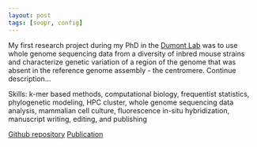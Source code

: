 ```yaml
---
layout: post
tags: [soopr, config]
---
```


My first research project during my PhD in the [Dumont Lab](https://www.jax.org/research-and-faculty/research-labs/the-dumont-lab) was to use whole genome sequencing data from a diversity of inbred mouse strains and characterize genetic variation of a region of the genome that was absent in the reference genome assembly - the centromere.
Continue description...

Skills: k-mer based methods, computational biology, frequentist statistics, phylogenetic modeling, HPC cluster, whole genome sequencing data analysis, mammalian cell culture, fluorescence in-situ hybridization, manuscript writing, editing, and publishing

[Github repository](https://github.com/umaarora/KmerDigging)
[Publication](https://doi.org/10.1186/s12864-021-07591-5)

